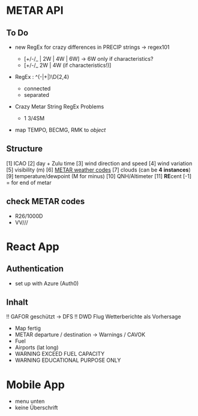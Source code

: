 # METAR API

## To Do

- new RegEx for crazy differences in PRECIP strings -> regex101

  - [+/-/_ | 2W | 4W | 6W] -> 6W only if characteristics?
  - [+/-/_ 2W | 4W (if characteristics!)]

- RegEx : ^(-|\+|)\D{2,4}

  - connected
  - separated

- Crazy Metar String RegEx Problems

  - 1 3/4SM

- map TEMPO, BECMG, RMK to _object_

## Structure

[1] ICAO
[2] day + Zulu time
[3] wind direction and speed
[4] wind variation
[5] visibility (m)
[6] [METAR weather codes](https://en.wikipedia.org/wiki/METAR)
[7] clouds (can be **4 instances**)
[9] temperature/dewpoint (M for minus)
[10] QNH/Altimeter
[11] **RE**cent
[-1] = for end of metar

## check METAR codes

- R26/1000D
- VV///

# React App

## Authentication

- set up with Azure (Auth0)

## Inhalt

!! GAFOR geschützt -> DFS !!
DWD Flug Wetterberichte als Vorhersage

- Map fertig
- METAR departure / destination -> Warnings / CAVOK
- Fuel
- Airports (lat long)
- WARNING EXCEED FUEL CAPACITY
- WARNING EDUCATIONAL PURPOSE ONLY

# Mobile App

- menu unten
- keine Überschrift

